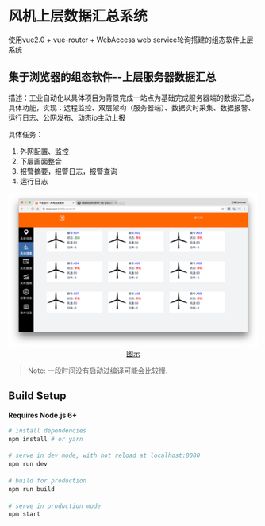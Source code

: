 # 风机上层数据汇总系统
使用vue2.0 + vue-router + WebAccess web service轮询搭建的组态软件上层系统

## 集于浏览器的组态软件--上层服务器数据汇总

描述：工业自动化以具体项目为背景完成一站点为基础完成服务器端的数据汇总，具体功能，实现：远程监控、双层架构（服务器端）、数据实时采集、数据报警、运行日志、公网发布、动态ip主动上报

具体任务：
1. 外网配置、监控
2. 下层画面整合
3. 报警摘要，报警日志，报警查询
4. 运行日志

<p align="center">
  <a href="https://vue-hn.now.sh" target="_blank">
    <img width="973" alt="screen shot 2016-08-11 at 6 06 57 pm" src="https://github.com/feaswcy/windmill/blob/dev/doc/thumb.png" width="700px">
    <br>
    图示
  </a>
</p>

> Note: 一段时间没有启动过编译可能会比较慢.

## Build Setup

**Requires Node.js 6+**

``` bash
# install dependencies
npm install # or yarn

# serve in dev mode, with hot reload at localhost:8080
npm run dev

# build for production
npm run build

# serve in production mode
npm start
```



